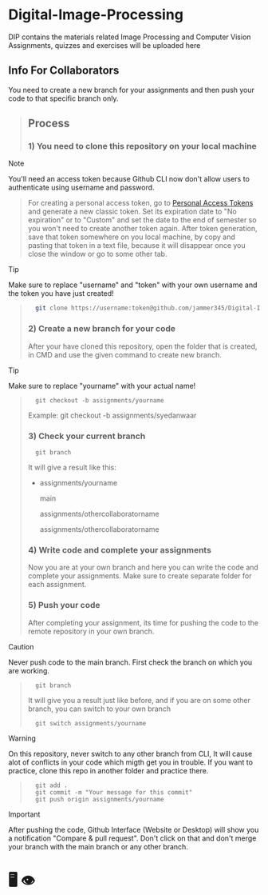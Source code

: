 # Digital-Image-Processing
DIP contains the materials related Image Processing and Computer Vision
Assignments, quizzes and exercises will be uploaded here

## Info For Collaborators
You need to create a new branch for your assignments and then push your code to that specific branch only.

> ## Process
> ### 1) You need to clone this repository on your local machine

> [!NOTE]
> You'll need an access token because Github CLI now don't allow users to authenticate using username and password.

> For creating a personal access token, go to [Personal Access Tokens](https://github.com/settings/tokens) and generate a new classic token. Set its expiration date to "No expiration" or to "Custom" and set the date to the end of semester so you won't need to create another token again. After token generation, save that token somewhere on you local machine, by copy and pasting that token in a text file, because it will disappear once you close the window or go to some other tab.

> [!TIP]
> Make sure to replace "username" and "token" with your own username and the token you have just created!

> ```bash
>   git clone https://username:token@github.com/jammer345/Digital-Image-Processing.git
> ```
>
> 
> ### 2) Create a new branch for your code
>
> After your have cloned this repository, open the folder that is created, in CMD and use the given command to create new branch.

> [!TIP]
> Make sure to replace "yourname" with your actual name!

> ```
>   git checkout -b assignments/yourname
> ```
> Example: git checkout -b assignments/syedanwaar
>
> ### 3) Check your current branch
> ```
>   git branch
> ```
> It will give a result like this:
>
> * assignments/yourname
>   
>   main
> 
>   assignments/othercollaboratorname
> 
>   assignments/othercollaboratorname
>
> ### 4) Write code and complete your assignments
>
> Now you are at your own branch and here you can write the code and complete your assignments. Make sure to create separate folder for each assignment.
>
> ### 5) Push your code
>
> After completing your assignment, its time for pushing the code to the remote repository in your own branch.

> [!CAUTION]
> Never push code to the main branch. First check the branch on which you are working.

> ```
>   git branch
> ```
> It will give you a result just like before, and if you are on some other branch, you can switch to your own branch
> ```
>   git switch assignments/yourname
> ```

> [!WARNING]
> On this repository, never switch to any other branch from CLI, It will cause alot of conflicts in your code which migth get you in trouble. If you want to practice, clone this repo in another folder and practice there.

> ```
>   git add .
>   git commit -m "Your message for this commit"
>   git push origin assignments/yourname
> ```

> [!IMPORTANT]
> After pushing the code, Github Interface (Website or Desktop) will show you a notification "Compare & pull request". Don't click on that and don't merge your branch with the main branch or any other branch.


#  :desktop_computer: :eye:

